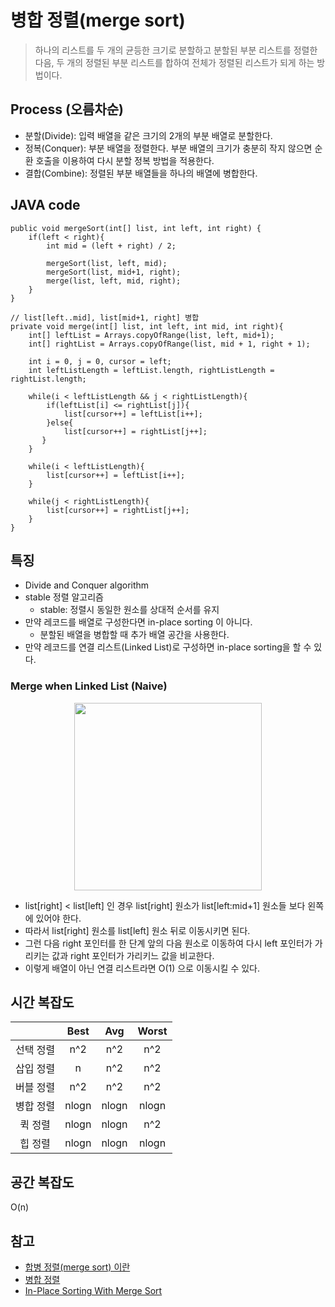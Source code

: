 # 병합 정렬(merge sort)
> 하나의 리스트를 두 개의 균등한 크기로 분할하고 분할된 부분 리스트를 정렬한 다음, 두 개의 정렬된 부분 리스트를 합하여 전체가 정렬된 리스트가 되게 하는 방법이다.

## Process (오름차순)
- 분할(Divide): 입력 배열을 같은 크기의 2개의 부분 배열로 분할한다.
- 정복(Conquer): 부분 배열을 정렬한다. 부분 배열의 크기가 충분히 작지 않으면 순환 호출을 이용하여 다시 분할 정복 방법을 적용한다.
- 결합(Combine): 정렬된 부분 배열들을 하나의 배열에 병합한다.

## JAVA code
```
public void mergeSort(int[] list, int left, int right) {
    if(left < right){
        int mid = (left + right) / 2;

        mergeSort(list, left, mid);
        mergeSort(list, mid+1, right);
        merge(list, left, mid, right);
    }
}
    
// list[left..mid], list[mid+1, right] 병합
private void merge(int[] list, int left, int mid, int right){
    int[] leftList = Arrays.copyOfRange(list, left, mid+1);
    int[] rightList = Arrays.copyOfRange(list, mid + 1, right + 1);

    int i = 0, j = 0, cursor = left;
    int leftListLength = leftList.length, rightListLength = rightList.length;

    while(i < leftListLength && j < rightListLength){
        if(leftList[i] <= rightList[j]){
            list[cursor++] = leftList[i++];
        }else{
            list[cursor++] = rightList[j++];
       }
    }

    while(i < leftListLength){
        list[cursor++] = leftList[i++];
    }

    while(j < rightListLength){
        list[cursor++] = rightList[j++];
    }
}
```

## 특징
- Divide and Conquer algorithm
- stable 정렬 알고리즘
    - stable: 정렬시 동일한 원소를 상대적 순서를 유지
- 만약 레코드를 배열로 구성한다면 in-place sorting 이 아니다.
  - 분할된 배열을 병합할 때 추가 배열 공간을 사용한다.
- 만약 레코드를 연결 리스트(Linked List)로 구성하면 in-place sorting을 할 수 있다.


### Merge when Linked List (Naive)
<p align="center">
  <img src="https://github.com/user-attachments/assets/4232f5e3-b003-4972-8fa4-ed4a52cb8da1" width="300">
</p>

- list[right] < list[left] 인 경우 list[right] 원소가 list[left:mid+1] 원소들 보다 왼쪽에 있어야 한다.
- 따라서 list[right] 원소를 list[left] 원소 뒤로 이동시키면 된다.
- 그런 다음 right 포인터를 한 단계 앞의 다음 원소로 이동하여 다시 left 포인터가 가리키는 값과 right 포인터가 가리키느 값을 비교한다.
- 이렇게 배열이 아닌 연결 리스트라면 O(1) 으로 이동시킬 수 있다.

## 시간 복잡도
||Best|Avg|Worst|
|:---:|:---:|:---:|:---:|
|선택 정렬|n^2|n^2|n^2|
|삽입 정렬|n|n^2|n^2|
|버블 정렬|n^2|n^2|n^2|
|병합 정렬|nlogn|nlogn|nlogn|
|퀵 정렬|nlogn|nlogn|n^2|
|힙 정렬|nlogn|nlogn|nlogn|

## 공간 복잡도
O(n)

## 참고
- [합병 정렬(merge sort) 이란](https://gmlwjd9405.github.io/2018/05/08/algorithm-merge-sort.html)  
- [병합 정렬](https://gyoogle.dev/blog/algorithm/Merge%20Sort.html)  
- [In-Place Sorting With Merge Sort](https://www.baeldung.com/cs/merge-sort-in-place)  